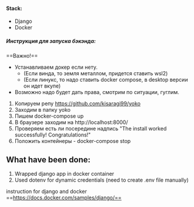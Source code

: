 #### Stack:
- Django
- Docker

##### Инструкция для запуска бэкэнда:

==Важно!==

  - Устанавливаем докер eсли нету. 
    - (Если винда, то земля металлом, придется ставить wsl2)
    - (Если линукс, то надо ставить docker compose, в desktop версии он идет вкупе)
  - Возможно надо будет дать права, смотрим по ситуации, гуглим.


1) Копируем репу https://github.com/kisaragi99/yoko
2) Заходим в папку yoko
4) Пишем docker-compose up
5) В браузере заходим на http://localhost:8000/
6) Проверяем есть ли посередине надпись "The install worked successfully! Congratulations!"
7) Положить контейнеры - docker-compose stop


## What have been done:

1) Wrapped django app in docker container
2) Used dotenv for dynamic credentials (need to create .env file manually)


instruction for django and docker
==https://docs.docker.com/samples/django/==
